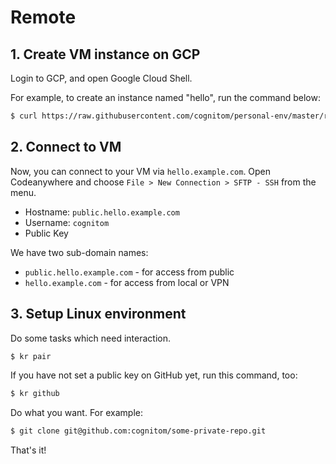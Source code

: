 # Remote

## 1. Create VM instance on GCP

Login to GCP, and open Google Cloud Shell.

For example, to create an instance named "hello", run the command below: 

```bash
$ curl https://raw.githubusercontent.com/cognitom/personal-env/master/remote/create.sh | sh -s hello
```


## 2. Connect to VM

Now, you can connect to your VM via `hello.example.com`. Open Codeanywhere and choose `File > New Connection > SFTP - SSH` from the menu.

- Hostname: `public.hello.example.com`
- Username: `cognitom`
- Public Key

We have two sub-domain names:

- `public.hello.example.com` - for access from public
- `hello.example.com` - for access from local or VPN


## 3. Setup Linux environment

Do some tasks which need interaction.

```bash
$ kr pair
```

If you have not set a public key on GitHub yet, run this command, too:

```bash
$ kr github
```

Do what you want. For example:

```bash
$ git clone git@github.com:cognitom/some-private-repo.git
```

That's it!
